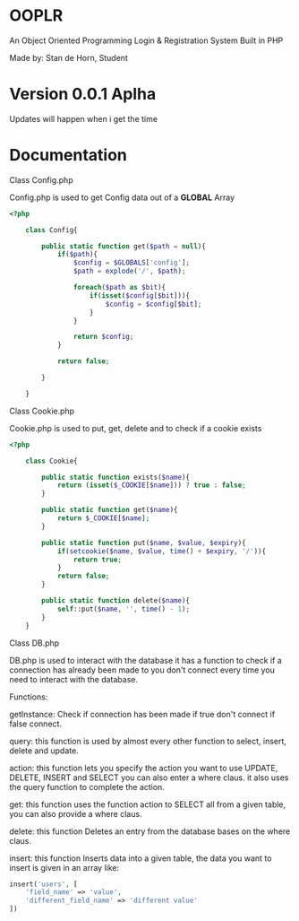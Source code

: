 # OOPLR
An Object Oriented Programming Login &amp; Registration System Built in PHP

Made by: Stan de Horn, Student

# Version 0.0.1 Aplha
Updates will happen when i get the time

# Documentation

Class Config.php

Config.php is used to get Config data out of a **GLOBAL** Array

```php
<?php

    class Config{

        public static function get($path = null){
            if($path){
                $config = $GLOBALS['config'];
                $path = explode('/', $path);

                foreach($path as $bit){
                    if(isset($config[$bit])){
                        $config = $config[$bit];
                    }
                }

                return $config;
            }

            return false;

        }

    }
```

Class Cookie.php

Cookie.php is used to put, get, delete and to check if a cookie exists

```php
<?php

    class Cookie{

        public static function exists($name){
            return (isset($_COOKIE[$name])) ? true : false;
        }

        public static function get($name){
            return $_COOKIE[$name];
        }

        public static function put($name, $value, $expiry){
            if(setcookie($name, $value, time() + $expiry, '/')){
                return true;
            }
            return false;
        }

        public static function delete($name){
            self::put($name, '', time() - 1);
        }
    }
```

Class DB.php

DB.php is used to interact with the database it has a function to check if a connection has already been made to you don't connect every time you need to interact with the database.

Functions:

getInstance: Check if connection has been made if true don't connect if false connect.

query: this function is used by almost every other function to select, insert, delete and update.

action: this function lets you specify the action you want to use UPDATE, DELETE, INSERT and SELECT you can also enter a where claus. it also uses the query function to complete the action.

get: this function uses the function action to SELECT all from a given table, you can also provide a where claus.

delete: this function Deletes an entry from the database bases on the where claus.

insert: this function Inserts data into a given table, the data you want to insert is given in an array like:
```php
insert('users', [
    'field_name' => 'value',
    'different_field_name' => 'different value'
])
```

